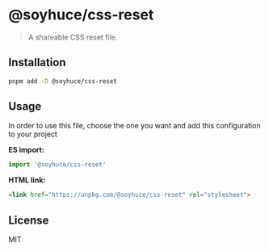 # @soyhuce/css-reset

> A shareable CSS reset file.

## Installation

```bash
pnpm add -D @soyhuce/css-reset
```

## Usage

In order to use this file, choose the one you want and add this configuration to your project

**ES import:**
```js
import '@soyhuce/css-reset'
```
**HTML link:**
```html
<link href="https://unpkg.com/@soyhuce/css-reset" rel="stylesheet">
```

## License
MIT

